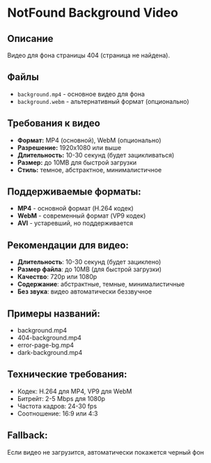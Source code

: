 # NotFound Background Video

## Описание
Видео для фона страницы 404 (страница не найдена).

## Файлы
- `background.mp4` - основное видео для фона
- `background.webm` - альтернативный формат (опционально)

## Требования к видео
- **Формат:** MP4 (основной), WebM (опционально)
- **Разрешение:** 1920x1080 или выше
- **Длительность:** 10-30 секунд (будет зацикливаться)
- **Размер:** до 10MB для быстрой загрузки
- **Стиль:** темное, абстрактное, минималистичное

## Поддерживаемые форматы:
- **MP4** - основной формат (H.264 кодек)
- **WebM** - современный формат (VP9 кодек)
- **AVI** - устаревший, но поддерживается

## Рекомендации для видео:
- **Длительность**: 10-30 секунд (будет зациклено)
- **Размер файла**: до 10MB (для быстрой загрузки)
- **Качество**: 720p или 1080p
- **Содержание**: абстрактные, темные, минималистичные
- **Без звука**: видео автоматически беззвучное

## Примеры названий:
- background.mp4
- 404-background.mp4
- error-page-bg.mp4
- dark-background.mp4

## Технические требования:
- Кодек: H.264 для MP4, VP9 для WebM
- Битрейт: 2-5 Mbps для 1080p
- Частота кадров: 24-30 fps
- Соотношение: 16:9 или 4:3

## Fallback:
Если видео не загрузится, автоматически покажется черный фон
